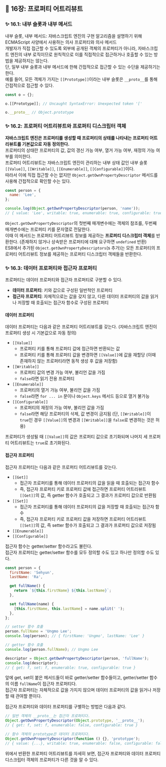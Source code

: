 ## 📔 16장: 프로퍼티 어트리뷰트

### ✨ 16.1: 내부 슬롯과 내부 메서드

내부 슬롯, 내부 메서드: 자바스크립트 엔진의 구현 알고리즘을 설명하기 위해 ECMAScript 사양에서 사용하는 의사 프로퍼티와 의사 메서드  
개발자가 직접 접근할 수 있도록 외부에 공개된 객체의 프로퍼티가 아니라, 자바스크립트 엔진의 내부 로직이므로 원칙적으로 이를 직접적으로 접근하거나 호출할 수 있는 방법을 제공하지는 않는다.  
단, 일부 내부 슬롯과 내부 메서드에 한해 간접적으로 접근할 수 있는 수단을 제공하기는 한다.  
예를 들어, 모든 객체가 가지는 `[[Prototype]]`이라는 내부 슬롯은 `__proto__`를 통해 간접적으로 접근할 수 있다.

```javascript
const o = {};

o.[[Prototype]]; // Uncaught SyntaxError: Unexpected token '['

o.__proto__ // Object.prototype
```

### ✨ 16.2: 프로퍼티 어트리뷰트와 프로퍼티 디스크립터 객체

**자바스크립트 엔진은 프로퍼티를 생성할 때 프로퍼티의 상태를 나타내는 프로퍼티 어트리뷰트를 기본값으로 자동 정의한다.**  
프로퍼티의 상태란 프로퍼티의 값, 값의 갱신 가능 여부, 열거 가능 여부, 재정의 가능 여부를 의미한다.  
프로퍼티 어트리뷰트는 자바스크립트 엔진이 관리하는 내부 상태 값인 내부 슬롯 `[[Value]]`, `[[Writable]]`, `[[Enumerable]]`, `[[Configurable]]`이다.  
따라서 이에 직접 접근할 수는 없지만 `Object.getOwnPropertyDescriptor` 메서드를 사용해 간접적으로 확인할 수는 있다.

```javascript
const person = {
  name: 'Lee',
};

console.log(Object.getOwnPropertyDescriptor(person, 'name'));
// { value: 'Lee', writable: true, enumerable: true, configurable: true }
```

`Object.getOwnPropertyDescriptor`의 첫번째 매개변수에는 객체의 참조를, 두번째 매개변수에는 프로퍼티 키를 문자열로 전달한다.  
이때 이 메서드는 프로퍼티 어트리뷰트 정보를 제공하는 **프로퍼티 디스크립터 객체**를 반환한다. (존재하지 않거나 상속받은 프로퍼티에 대해 요구하면 `undefined` 반환)  
ES8에서 추가된 `Object.getOwnPropertyDescriptors`(s 추가)는 모든 프로퍼티의 프로퍼티 어트리뷰트 정보를 제공하는 프로퍼티 디스크립터 객체들을 반환한다.

### ✨ 16.3: 데이터 프로퍼티와 접근자 프로퍼티

프로퍼티는 데이터 프로퍼티와 접근자 프로퍼티로 구분할 수 있다.

- **데이터 프로퍼티**: 키와 값으로 구성된 일반적인 프로퍼티
- **접근자 프로퍼티**: 자체적으로는 값을 갖지 않고, 다른 데이터 프로퍼티의 값을 읽거나 저장할 때 호출되는 접근자 함수로 구성된 프로퍼티

#### 데이터 프로퍼티

데이터 프로퍼티는 다음과 같은 프로퍼티 어트리뷰트를 갖는다. (자바스크립트 엔진이 프로퍼티 생성 시 기본값으로 자동 정의)

- `[[Value]]`
  - 프로퍼티 키를 통해 프로퍼티 값에 접근하면 반환되는 값
  - 프로퍼티 키를 통해 프로퍼티 값을 변경하면 `[[Value]]`에 값을 재할당 (이때 존재하지 않는 프로퍼티라면 동적 생성 후 값을 저장함)
- `[[Writable]]`
  - 프로퍼티 값의 변경 가능 여부, 불리언 값을 가짐
  - `false`라면 읽기 전용 프로퍼티
- `[[Enumerable]]`
  - 프로퍼티의 열거 가능 여부, 불리언 값을 가짐
  - `false`라면 `for ... in` 문이나 `Object.keys` 메서드 등으로 열거 불가능
- `[[Configurable]]`
  - 프로퍼티의 재정의 가능 여부, 불리언 값을 가짐
  - `false`라면 해당 프로퍼티의 삭제, 값 변경이 금지됨 (단, `[[Writable]]`이 `true`인 경우 `[[Value]]`의 변경과 `[[Writable]]`을 `false`로 변경하는 것은 허용)

프로퍼티가 생성될 때 `[[Value]]`의 값은 프로퍼티 값으로 초기화되며 나머지 세 프로퍼티 어트리뷰트는 `true`로 초기화된다.

#### 접근자 프로퍼티

접근자 프로퍼티는 다음과 같은 프로퍼티 어트리뷰트를 갖는다.

- `[[Get]]`
  - 접근자 프로퍼티를 통해 데이터 프로퍼티의 값을 읽을 때 호출되는 접근자 함수
  - 즉, 접근자 프로퍼티 키로 프로퍼티 값에 접근하면 프로퍼티 어트리뷰트 `[[Get]]`의 값, 즉 getter 함수가 호출되고 그 결과가 프로퍼티 값으로 반환됨
- `[[Set]]`
  - 접근자 프로퍼티를 통해 데이터 프로퍼티의 값을 저장할 때 호출되는 접근자 함수
  - 즉, 접근자 프로퍼티 키로 프로퍼티 값을 저장하면 프로퍼티 어트리뷰트 `[[Set]]`의 값, 즉 setter 함수가 호출되고 그 결과가 프로퍼티 값으로 저장됨
- `[[Enumerable]]`
- `[[Configurable]]`

접근자 함수는 getter/setter 함수라고도 불린다.  
접근자 프로퍼티는 getter/setter 함수를 모두 정의할 수도 있고 하나만 정의할 수도 있다.

```javascript
const person = {
  firstName: 'Sehyun',
  lastName: 'Ra',

  get fullName() {
    return `${this.firstName} ${this.lastName}`;
  },

  set fullName(name) {
    [this.firstName, this.lastName] = name.split(' ');
  },
};

// setter 함수 호출
person.fullName = 'Ungmo Lee';
console.log(person); // { firstName: 'Ungmo', lastName: 'Lee' }

// getter 함수 호출
console.log(person.fullName); // Ungmo Lee

descriptor = Object.getOwnPropertyDescriptor(person, 'fullName');
console.log(descriptor);
// { get: f, set: f, enumerable: true, configurable: true }
```

앞에 get, set이 붙은 메서드들이 바로 getter/setter 함수들이고, getter/setter 함수의 이름 `fullName`이 접근자 프로퍼티다.  
접근자 프로퍼티는 자체적으로 값을 가지지 않으며 데이터 프로퍼티의 값을 읽거나 저장할 때 관여할 뿐이다.

접근자 프로퍼티와 데이터 프로퍼티를 구별하는 방법은 다음과 같다.

```javascript
// 일반 객체의 __proto__는 접근자 프로퍼티다.
Object.getOwnPropertyDescriptor(Object.prototype, '__proto__');
// { get: f, set: f, enumerable: false, configurable: true }

// 함수 객체의 prototype은 데이터 프로퍼티다.
Object.getOwnPropertyDescriptor(function () {}, 'prototype');
// { value: {...}, writable: true, enumerable: false, configurable: false }
```

위에서 반환한 프로퍼티 어트리뷰트를 자세히 보면, 접근자 프로퍼티와 데이터 프로퍼티 디스크립터 객체의 프로퍼티가 다른 것을 알 수 있다.
